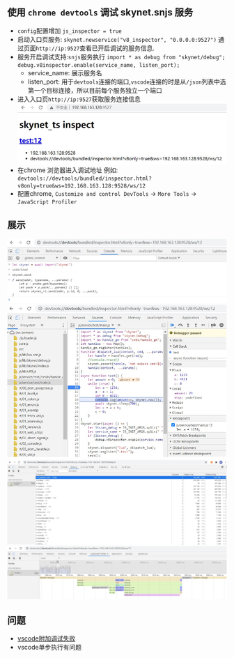 ## 使用 `chrome devtools` 调试 skynet.snjs 服务
* `config`配置增加 `js_inspector = true`
* 启动入口页服务: `skynet.newservice("v8_inspector", "0.0.0.0:9527")` 通过页面`http://ip:9527`查看已开启调试的服务信息. 
* 服务开启调试支持:`snjs`服务执行 `import * as debug from "skynet/debug"; debug.v8inspector.enable(service_name, listen_port);`
    * service_name: 展示服务名
    * listen_port: 用于`devtools`连接的端口,`vscode`连接的时是从`/json`列表中选第一个目标连接，所以目前每个服务独立一个端口
* 进入入口页`http://ip:9527`获取服务连接信息 
![image1](https://github.com/lsg2020/skynet_ts_demo/blob/master/doc/images/image1.jpg)
* 在chrome 浏览器进入调试地址 例如: `devtools://devtools/bundled/inspector.html?v8only=true&ws=192.168.163.128:9528/ws/12`
* 配置chrome, `Customize and control DevTools` -> `More Tools` -> `JavaScript Profiler`

## 展示
![console](https://github.com/lsg2020/skynet_ts_demo/blob/master/doc/images/console.jpg)
![breakpoint](https://github.com/lsg2020/skynet_ts_demo/blob/master/doc/images/breakpoint.jpg)
![memory](https://github.com/lsg2020/skynet_ts_demo/blob/master/doc/images/memory.jpg)
![cpuprofile](https://github.com/lsg2020/skynet_ts_demo/blob/master/doc/images/cpuprofile1.jpg)

## 问题
* [vscode附加调试失败](https://github.com/microsoft/vscode-js-debug/issues/580)
* vscode单步执行有问题
